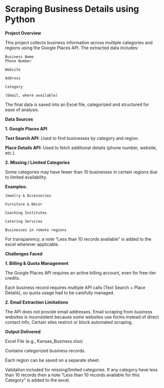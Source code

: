 # Scraping Business Details using Python
**Project Overview**
  
  This project collects business information across multiple categories and regions using the Google Places API. 
  The extracted data includes:
   
    Business Name
    Phone Number
    
    Website
    
    Address
    
    Category
    
    (Email, where available)
    
  The final data is saved into an Excel file, categorized and structured for ease of analysis.


**Data Sources**

**1. Google Places API**

  **Text Search API:** Used to find businesses by category and region.
  
  **Place Details API:** Used to fetch additional details (phone number, website, etc.).


**2. Missing / Limited Categories**

  Some categories may have fewer than 10 businesses in certain regions due to limited availability. 
  
  **Examples:**
  
    Jewelry & Accessories
    
    Furniture & Décor
    
    Coaching Institutes
    
    Catering Services
    
    Businesses in remote regions 
    
  For transparency, a note “Less than 10 records available” is added to the excel wherever applicable.
  

**Challenges Faced**

**1. Billing & Quota Management**

  The Google Places API requires an active billing account, even for free-tier credits.
  
  Each business record requires multiple API calls (Text Search + Place Details), so quota usage had to be carefully managed.


**2. Email Extraction Limitations**

The API does not provide email addresses. Email scraping from business websites is inconsistent because some websites use forms instead of direct contact info, Certain sites restrict or block automated scraping.


**Output Delivered**

Excel File (e.g., Kansas_Business.xlsx)

  Contains categorized business records.
  
  Each region can be saved on a separate sheet.
  
  Validation included for missing/limited categories. If any category have less than 10 records then a note “Less than 10 records available for this Category” is added to the excel. 

